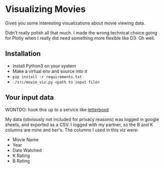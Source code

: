 # Visualizing Movies

Gives you some interesting visualizations about movie viewing data.

Didn't really polish all that much. I made the wrong technical choice going for Plotly when I really did need something more flexible like D3. Oh well.

## Installation

* Install Python3 on your system
* Make a virtual env and source into it
* `pip install -r requirements.txt`
* `./src/movie_viz.py <path to input file>`

## Your input data

WONTDO: hook this up to a service like [letterboxd](https://letterboxd.com/api-beta/)

My data (obviously not included for privacy reasons) was logged in google sheets, and exported as a CSV. I logged with my partner, so the B and K columns are mine and her's. The columns I used in this viz were:
* Movie Name
* Year
* Date Watched
* K Rating
* B Rating

